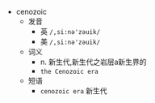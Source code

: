 - cenozoic
  - 发音
    - 英 `/,si:nə'zəuik/`
    - 美 `/,si:nə'zəuik/`
  - 词义
    - n. 新生代,新生代之岩层a新生界的
    - `the Cenozoic era `
  - 短语
    - `cenozoic era` 新生代 
